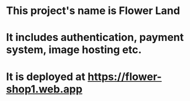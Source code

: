 # This project's name is Flower Land


# It includes authentication, payment system, image hosting etc.
 
# It is deployed at https://flower-shop1.web.app 